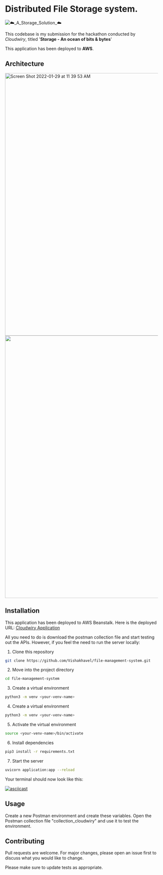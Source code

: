 # Distributed File Storage system.

![☁️_A_Storage_Solution_☁️](https://user-images.githubusercontent.com/54572908/151648343-68e9057e-44ee-4003-b829-8aec95707005.png)

This codebase is my submission for the hackathon conducted by *Cloudwiry*, titled '**Storage - An ocean of bits & bytes**'

This application has been deployed to **AWS**.

## Architecture
<img width="863" alt="Screen Shot 2022-01-29 at 11 39 53 AM" src="https://user-images.githubusercontent.com/54572908/151649919-c3a200a8-11dd-4b49-b12d-e484da734572.png">
<img width="863" src="https://user-images.githubusercontent.com/54572908/151649947-e142b2ec-ada2-468c-8292-65ff9343b78d.png">



## Installation

This application has been deployed to AWS Beanstalk. Here is the deployed URL:
[Cloudwiry Application](http://cloudwiry-backend-fastapi.ap-south-1.elasticbeanstalk.com/docs) 



All you need to do is download the postman collection file and start testing out the APIs. However, if you feel the need to run the server locally:
1. Clone this repository
```bash
git clone https://github.com/Vishakhavel/file-management-system.git
```
2. Move into the project directory 
```bash
cd file-management-system
```
3. Create a virtual environment
```bash
python3 -m venv <your-venv-name>
```

4. Create a virtual environment
```bash
python3 -m venv <your-venv-name>
```

5. Activate the virtual environment
```bash
source <your-venv-name>/bin/activate
```
6. Install dependencies
```bash
pip3 install -r requirements.txt
```
7. Start the server
```bash
uvicorn application:app --reload
```
Your terminal should now look like this:

[![asciicast](https://asciinema.org/a/X1MtHZ2kOawAJF6mICk3Nv1iJ.svg)](https://asciinema.org/a/X1MtHZ2kOawAJF6mICk3Nv1iJ)

## Usage
Create a new Postman environment and create these variables.
Open the Postman collection file "collection_cloudwiry" and use it to test the environment.

## Contributing
Pull requests are welcome. For major changes, please open an issue first to discuss what you would like to change.

Please make sure to update tests as appropriate.
